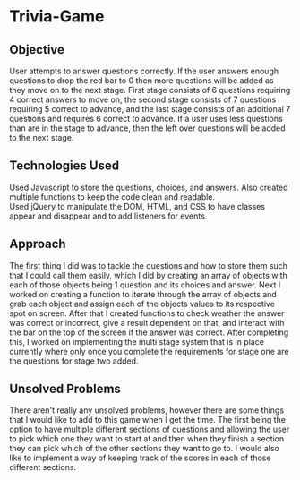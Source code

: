 # Trivia-Game
<!-- Change the title to something more descriptive like "Space Balls Trivia" -->
## Objective
<!-- Rename this section User Stories or Features and add more to describe the visual functionality as well -->
User attempts to answer questions correctly.  If the user answers enough questions to drop the red bar to 0 then more questions will be added as they move on to the next stage.  First stage consists of 6 questions requiring 4 correct answers to move on, the second stage consists of 7 questions requiring 5 correct to advance, and the last stage consists of an additional 7 questions and requires 6 correct to advance.  If a user uses less questions than are in the stage to advance, then the left over questions will be added to the next stage.

## Technologies Used

Used Javascript to store the questions, choices, and answers.  Also created multiple functions to keep the code clean and readable.  
Used jQuery to manipulate the DOM, HTML, and CSS to have classes appear and disappear and to add listeners for events.  

## Approach

The first thing I did was to tackle the questions and how to store them such that I could call them easily, which I did by creating an array of objects with each of those objects being 1 question and its choices and answer. Next I worked on creating a function to iterate through the array of objects and grab each object and assign each of the objects values to its respective spot on screen.  After that I created functions to check weather the answer was correct or incorrect, give a result dependent on that, and interact with the bar on the top of the screen if the answer was correct.  After completing this, I worked on implementing the multi stage system that is in place currently where only once you complete the requirements for stage one are the questions for stage two added.  


## Unsolved Problems

There aren't really any unsolved problems, however there are some things that I would like to add to this game when I get the time.  The first being the option to have multiple different sections of questions and allowing the user to pick which one they want to start at and then when they finish a section they can pick which of the other sections they want to go to.  I would also like to implement a way of keeping track of the scores in each of those different sections.

<!-- README is pretty solid.  I'd also include a Setup Instructions section to let people know how to get the project on their computer and how to run it.  I would also make your sections a little more concise-->
